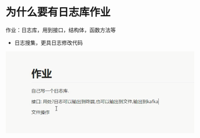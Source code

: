 # 为什么要有日志库作业

作业：日志库，用到接口，结构体，函数方法等

* 日志搜集，更具日志修改代码

![20201102_225019_63](image/20201102_225019_63.png)
